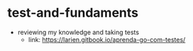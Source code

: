 # test-and-fundaments

- reviewing my knowledge and taking tests
  - link: https://larien.gitbook.io/aprenda-go-com-testes/
